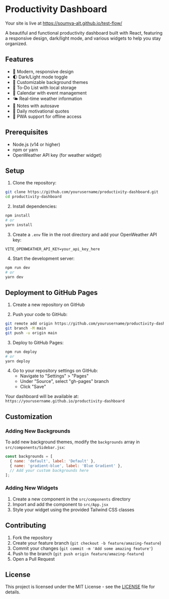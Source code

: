 # Productivity Dashboard

Your site is live at https://soumya-alt.github.io/test-flow/

A beautiful and functional productivity dashboard built with React, featuring a responsive design, dark/light mode, and various widgets to help you stay organized.

## Features

- 🎨 Modern, responsive design
- 🌓 Dark/Light mode toggle
- 🎨 Customizable background themes
- 📝 To-Do List with local storage
- 📅 Calendar with event management
- 🌤️ Real-time weather information
- 📝 Notes with autosave
- 💭 Daily motivational quotes
- 📱 PWA support for offline access

## Prerequisites

- Node.js (v14 or higher)
- npm or yarn
- OpenWeather API key (for weather widget)

## Setup

1. Clone the repository:
```bash
git clone https://github.com/yourusername/productivity-dashboard.git
cd productivity-dashboard
```

2. Install dependencies:
```bash
npm install
# or
yarn install
```

3. Create a `.env` file in the root directory and add your OpenWeather API key:
```
VITE_OPENWEATHER_API_KEY=your_api_key_here
```

4. Start the development server:
```bash
npm run dev
# or
yarn dev
```

## Deployment to GitHub Pages

1. Create a new repository on GitHub

2. Push your code to GitHub:
```bash
git remote add origin https://github.com/yourusername/productivity-dashboard.git
git branch -M main
git push -u origin main
```

3. Deploy to GitHub Pages:
```bash
npm run deploy
# or
yarn deploy
```

4. Go to your repository settings on GitHub:
   - Navigate to "Settings" > "Pages"
   - Under "Source", select "gh-pages" branch
   - Click "Save"

Your dashboard will be available at: `https://yourusername.github.io/productivity-dashboard`

## Customization

### Adding New Backgrounds

To add new background themes, modify the `backgrounds` array in `src/components/Sidebar.jsx`:

```javascript
const backgrounds = [
  { name: 'default', label: 'Default' },
  { name: 'gradient-blue', label: 'Blue Gradient' },
  // Add your custom backgrounds here
];
```

### Adding New Widgets

1. Create a new component in the `src/components` directory
2. Import and add the component to `src/App.jsx`
3. Style your widget using the provided Tailwind CSS classes

## Contributing

1. Fork the repository
2. Create your feature branch (`git checkout -b feature/amazing-feature`)
3. Commit your changes (`git commit -m 'Add some amazing feature'`)
4. Push to the branch (`git push origin feature/amazing-feature`)
5. Open a Pull Request

## License

This project is licensed under the MIT License - see the [LICENSE](LICENSE) file for details. 
